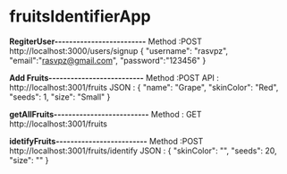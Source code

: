 # fruitsIdentifierApp

**RegiterUser-------------------------**
Method :POST
http://localhost:3000/users/signup
{
    "username": "rasvpz",
    "email":"rasvpz@gmail.com",
    "password":"123456"
}

**Add Fruits--------------------------**
Method :POST
API : http://localhost:3001/fruits
JSON : {
  "name": "Grape",
  "skinColor": "Red",
  "seeds": 1,
  "size": "Small"
}

**getAllFruits--------------------------**
Method : GET
http://localhost:3001/fruits

**idetifyFruits-------------------------**
Method :POST
http://localhost:3001/fruits/identify
JSON : {
  "skinColor": "",
  "seeds": 20,
  "size": ""
}
